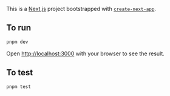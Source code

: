 This is a [Next.js](https://nextjs.org/) project bootstrapped with [`create-next-app`](https://github.com/vercel/next.js/tree/canary/packages/create-next-app).

## To run


```bash
pnpm dev

```

Open [http://localhost:3000](http://localhost:3000) with your browser to see the result.

## To test

```bash
pnpm test

```